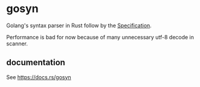 # gosyn

Golang's syntax parser in Rust follow by the [Specification](https://go.dev/ref/spec).

Performance is bad for now because of many unnecessary utf-8 decode in scanner.

## documentation

See https://docs.rs/gosyn
